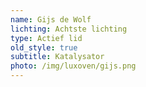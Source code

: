 ```yaml
---
name: Gijs de Wolf
lichting: Achtste lichting
type: Actief lid
old_style: true
subtitle: Katalysator
photo: /img/luxoven/gijs.png
---
```

